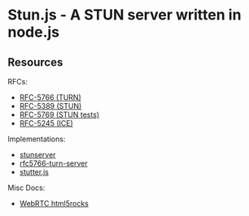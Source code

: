 # Stun.js - A STUN server written in node.js

## Resources

RFCs:
- [RFC-5766 (TURN)][1]
- [RFC-5389 (STUN)][2]
- [RFC-5769 (STUN tests)][3]
- [RFC-5245 (ICE)][4]

Implementations:
- [stunserver][15]
- [rfc5766-turn-server][16]
- [stutter.js][17]

Misc Docs:
- [WebRTC html5rocks][30]


[1]: http://tools.ietf.org/html/rfc5766
[2]: https://tools.ietf.org/html/rfc5389
[3]: https://tools.ietf.org/html/rfc5769
[4]: https://tools.ietf.org/html/rfc5245

[15]: https://github.com/jselbie/stunserver
[16]: https://github.com/tony2001/rfc5766-turn-server
[17]: https://github.com/davidrivera/stutter.js

[30]: http://www.html5rocks.com/en/tutorials/webrtc/infrastructure/
